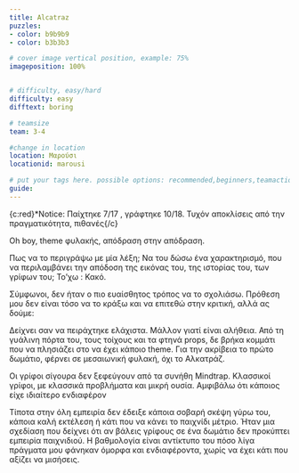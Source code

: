 ```yaml
---
title: Alcatraz
puzzles:
- color: b9b9b9
- color: b3b3b3

# cover image vertical position, example: 75%
imageposition: 100%


# difficulty, easy/hard
difficulty: easy
difftext: boring

# teamsize
team: 3-4

#change in location
location: Μαρούσι
locationid: marousi

# put your tags here. possible options: recommended,beginners,teamaction,duet
guide: 
---
```

{c:red}*Notice: Παίχτηκε 7/17 , γράφτηκε 10/18. Τυχόν αποκλίσεις από την πραγματικότητα, πιθανές{/c}

Oh boy, theme φυλακής, απόδραση στην απόδραση.

Πως να το περιγράψω με μία λέξη; Να του δώσω ένα χαρακτηρισμό, που να περιλαμβάνει την απόδοση της εικόνας του, της ιστορίας του, των γρίφων του; Το’χω : Κακό.

Σύμφωνοι, δεν ήταν ο πιο ευαίσθητος τρόπος να το σχολιάσω. Πρόθεση μου δεν είναι τόσο να το κράξω και να επιτεθώ στην κριτική, αλλά ας δούμε:

Δείχνει σαν να πειράχτηκε ελάχιστα. Μάλλον γιατί είναι αλήθεια. Από τη γυάλινη πόρτα του, τους τοίχους και τα φτηνά props, δε βρήκα κομμάτι που να πλησιάζει στο να έχει κάποιο theme.
 Για την ακρίβεια το πρώτο δωμάτιο, φέρνει σε μεσαιωνική φυλακή, όχι το Aλκατράζ.
 
Οι γρίφοι σίγουρα δεν ξεφεύγουν από τα συνήθη Mindtrap. Κλασσικοί γρίφοι, με κλασσικά προβλήματα και μικρή ουσία. Αμφιβάλω ότι κάποιος είχε ιδιαίτερο ενδιαφέρον

Τίποτα στην όλη εμπειρία δεν έδειξε κάποια σοβαρή σκέψη γύρω του, κάποια καλή εκτέλεση ή κάτι που να κάνει το παιχνίδι μέτριο. Ήταν μια σχεδίαση που δείχνει ότι αν βάλεις γρίφους 
σε ένα δωμάτιο δεν προκύπτει εμπειρία παιχνιδιού. Η βαθμολογία είναι αντίκτυπο του πόσο λίγα πράγματα μου φάνηκαν όμορφα και ενδιαφέροντα, χωρίς να έχει κάτι που αξίζει να μισήσεις.

